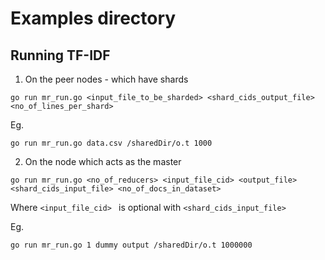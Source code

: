 # Examples directory

## Running TF-IDF

1. On the peer nodes - which have shards
```
go run mr_run.go <input_file_to_be_sharded> <shard_cids_output_file> <no_of_lines_per_shard>
```
Eg. 
```
go run mr_run.go data.csv /sharedDir/o.t 1000
```

2. On the node which acts as the master
```
go run mr_run.go <no_of_reducers> <input_file_cid> <output_file> <shard_cids_input_file> <no_of_docs_in_dataset>
```
Where `<input_file_cid> ` is optional with `<shard_cids_input_file>`

Eg. 
```
go run mr_run.go 1 dummy output /sharedDir/o.t 1000000
```